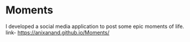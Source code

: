 # Moments
I developed a social media application to post some epic moments of life.
link- https://anixanand.github.io/Moments/
